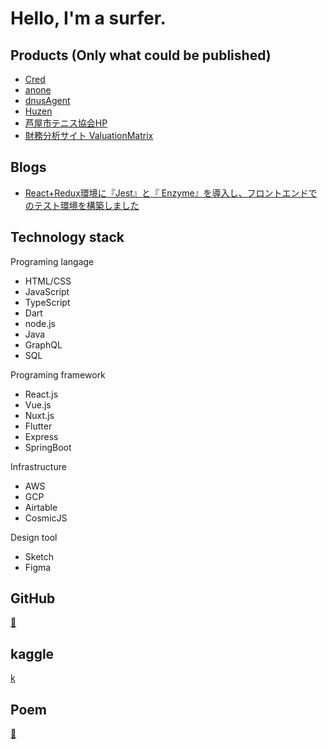 # Hello, I'm a surfer.

## Products (Only what could be published)

- [Cred](https://cred-biz.me/ "Cred")
- [anone](https://anone.me/ "anone")
- [dnusAgent](https://agent.dnus.jp/ "dnusAgent")
- [Huzen](https://huzen-kyoto.netlify.app/ "Huzen")
- [芦屋市テニス協会HP](https://ashiya-tennis.com/ "芦屋市テニス協会HP")
- [財務分析サイト ValuationMatrix](https://valuationmatrix.com/ "財務分析サイト ValuationMatrix")

## Blogs

- [React+Redux環境に『Jest』と『 Enzyme』を導入し、フロントエンドでのテスト環境を構築しました](https://tech.zeals.co.jp/entry/2019/09/30/144410 "テックブログ")

## Technology stack

Programing langage
- HTML/CSS
- JavaScript
- TypeScript
- Dart
- node.js
- Java
- GraphQL
- SQL

Programing framework
- React.js
- Vue.js
- Nuxt.js
- Flutter
- Express
- SpringBoot
  
Infrastructure
- AWS
- GCP
- Airtable
- CosmicJS

Design tool
- Sketch
- Figma

## GitHub

[🐙](https://github.com/ystgs "GitHub")

## kaggle

[k](https://www.kaggle.com/ytkaggler "k")

## Poem

[📓]()

